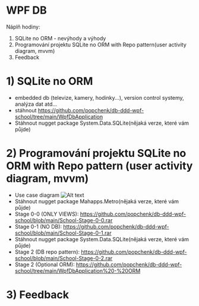 # WPF DB

Náplň hodiny:
1) SQLite no ORM - nevýhody a výhody
2) Programování projektu SQLite no ORM with Repo pattern(user activity diagram, mvvm)
3) Feedback

# 1) SQLite no ORM
* embedded db (televize, kamery, hodinky...), version control systemy, analýza dat atd...
* stáhnout https://github.com/popchenk/db-ddd-wpf-school/tree/main/WpfDbApplication
* Stáhnout nugget package System.Data.SQLite(nějaká verze, které vám půjde)

# 2) Programování projektu SQLite no ORM with Repo pattern (user activity diagram, mvvm)
* Use case diagram
![Alt text](../resources/activity_diagram.JPG?raw=true "Use Case diagram")
* Stáhnout nugget package Mahapps.Metro(nějaká verze, které vám půjde)
* Stage 0-0 (ONLY VIEWS): https://github.com/popchenk/db-ddd-wpf-school/blob/main/School-Stage-0-0.rar
* Stage 0-1 (NO DB): https://github.com/popchenk/db-ddd-wpf-school/blob/main/School-Stage-0-1.rar
* Stáhnout nugget package System.Data.SQLite(nějaká verze, které vám půjde)
* Stage 2 (DB repo pattern): https://github.com/popchenk/db-ddd-wpf-school/blob/main/School-Stage-0-2.rar
* Stage 2 (Optional ORM): https://github.com/popchenk/db-ddd-wpf-school/tree/main/WpfDbApplication%20-%20ORM

# 3) Feedback
